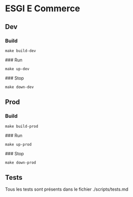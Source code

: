# ESGI E Commerce

## Dev

### Build
```
make build-dev
```

### Run
```
make up-dev
```

### Stop
```
make down-dev
```

## Prod

### Build
```
make build-prod
```

### Run
```
make up-prod
```

### Stop
```
make down-prod
```

## Tests

Tous les tests sont présents dans le fichier ./scripts/tests.md
